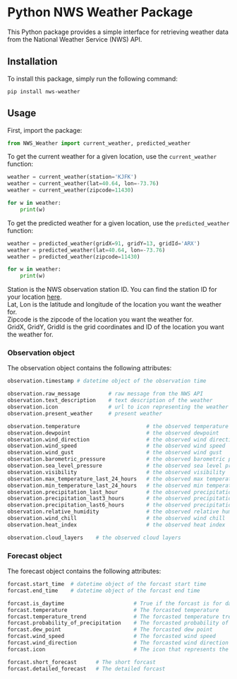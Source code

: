 # Python NWS Weather Package

This Python package provides a simple interface for retrieving weather data from the National Weather Service (NWS) API.

## Installation

To install this package, simply run the following command:

```pip install nws-weather```

## Usage
First, import the package:

```python
from NWS_Weather import current_weather, predicted_weather
```

To get the current weather for a given location, use the ```current_weather``` function:

```python
weather = current_weather(station='KJFK')
weather = current_weather(lat=40.64, lon=-73.76)
weather = current_weather(zipcode=11430)

for w in weather:
    print(w)
```

To get the predicted weather for a given location, use the ```predicted_weather``` function:

```python
weather = predicted_weather(gridX=91, gridY=13, gridId='ARX')
weather = predicted_weather(lat=40.64, lon=-73.76)
weather = predicted_weather(zipcode=11430)

for w in weather:
    print(w)
```

Station is the NWS observation station ID. You can find the station ID for your location [here](https://w1.weather.gov/xml/currcleaent_obs/seek.php?state=ny&Find=Find). </br>
Lat, Lon is the latitude and longitude of the location you want the weather for. </br>
Zipcode is the zipcode of the location you want the weather for. </br>
GridX, GridY, GridId is the grid coordinates and ID of the location you want the weather for. </br>

### Observation object
The observation object contains the following attributes:

```python
observation.timestamp # datetime object of the observation time

observation.raw_message         # raw message from the NWS API
observation.text_description    # text description of the weather 
observation.icon                # url to icon representing the weather
observation.present_weather     # present weather

observation.temperature                     # the observed temperature
observation.dewpoint                        # the observed dewpoint
observation.wind_direction                  # the observed wind direction
observation.wind_speed                      # the observed wind speed
observation.wind_gust                       # the observed wind gust
observation.barometric_pressure             # the observed barometric pressure
observation.sea_level_pressure              # the observed sea level pressure
observation.visibility                      # the observed visibility
observation.max_temperature_last_24_hours   # the observed max temperature last 24 hours
observation.min_temperature_last_24_hours   # the observed min temperature last 24 hours
observation.precipitation_last_hour         # the observed precipitation last hour
observation.precipitation_last3_hours       # the observed precipitation last 3 hours
observation.precipitation_last6_hours       # the observed precipitation last 6 hours
observation.relative_humidity               # the observed relative humidity
observation.wind_chill                      # the observed wind chill
observation.heat_index                      # the observed heat index

observation.cloud_layers    # the observed cloud layers
```

### Forecast object
The forecast object contains the following attributes:

```python
forcast.start_time  # datetime object of the forcast start time
forcast.end_time    # datetime object of the forcast end time

forcast.is_daytime                      # True if the forcast is for daytime, False if it is for nighttime
forcast.temperature                     # The forcasted temperature
forcast.temperature_trend               # The forcasted temperature trend
forcast.probability_of_precipitation    # The forcasted probability of precipitation
forcast.dew_point                       # The forcasted dew point
forcast.wind_speed                      # The forcasted wind speed
forcast.wind_direction                  # The forcasted wind direction
forcast.icon                            # The icon that represents the forcasted weather

forcast.short_forecast      # The short forcast
forcast.detailed_forecast   # The detailed forcast
```